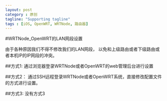 ```yaml
---
layout: post
category : 原创
tagline: "Supporting tagline"
tags : [iOS, OpenWRT, WRTNode, 路由器]
---
```

#WRTNode_OpenWRT的LAN网段设置

> 
由于各种原因我们不得不修改我们的LAN网段，
以免和上级路由或者下级路由或者本机IP的IP网段的冲突。


##方式1:
通过浏览器登录WRTNode或者OpenWRT的web管理后台进行设置


##方式2：
通过SSH远程登录WRTNode或者OpenWRT系统，直接修改配置文件的方式进行设置。


##方式3:
没有方式3


